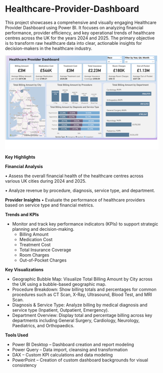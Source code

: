 # Healthcare-Provider-Dashboard
This project showcases a comprehensive and visually engaging Healthcare Provider Dashboard using Power BI. It focuses on analyzing financial performance, provider efficiency, and key operational trends of healthcare centres across the UK for the years 2024 and 2025. The primary objective is to transform raw healthcare data into clear, actionable insights for decision-makers in the healthcare industry.

![](healthcare_provider.png)

**Key Highlights**

**Financial Analysis**

  •	Assess the overall financial health of the healthcare centres across various UK cities during 2024 and 2025.
  
  •	Analyze revenue by procedure, diagnosis, service type, and department.

**Provider Insights**
  •	Evaluate the performance of healthcare providers based on service type and financial metrics.

**Trends and KPIs**
- Monitor and track key performance indicators (KPIs) to support strategic planning and decision-making.
    - Billing Amount
    - Medication Cost
    - Treatment Cost
    - Total Insurance Coverage
   - Room Charges
  - Out-of-Pocket Charges

**Key Visualizations**
- Geographic Bubble Map: Visualize Total Billing Amount by City across the UK using a bubble-based geographic map.
- Procedure Breakdown: Show billing totals and percentages for common procedures such as CT Scan, X-Ray, Ultrasound, Blood Test, and MRI Scan.
- Diagnosis & Service Type: Analyze billing by medical diagnosis and service type (Inpatient, Outpatient, Emergency).
- Department Overview: Display total and percentage billing across key departments including General Surgery, Cardiology, Neurology, Paediatrics, and Orthopaedics.

**Tools Used**
- Power BI Desktop – Dashboard creation and report modeling
- Power Query – Data import, cleansing and transformation 
- DAX – Custom KPI calculations and data modeling
- PowerPoint – Creation of custom dashboard backgrounds for visual consistency


